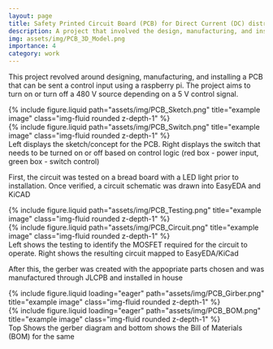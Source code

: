 ```yaml
---
layout: page
title: Safety Printed Circuit Board (PCB) for Direct Current (DC) distribution panel
description: A project that involved the design, manufacturing, and installation of a custom PCB
img: assets/img/PCB_3D_Model.png
importance: 4
category: work
---
```


This project revolved around designing, manufacturing, and installing a PCB that can be sent a control input using a raspberry pi. The project aims to turn on or turn off a 480 V source depending on a 5 V control signal. 

<div class="row justify-content-sm-center">
    <div class="col-sm-4 mt-3 mt-md-0">
        {% include figure.liquid path="assets/img/PCB_Sketch.png" title="example image" class="img-fluid rounded z-depth-1" %}
    </div>
    <div class="col-sm-8 mt-3 mt-md-0">
        {% include figure.liquid path="assets/img/PCB_Switch.png" title="example image" class="img-fluid rounded z-depth-1" %}
    </div>
</div>
<div class="caption">
    Left displays the sketch/concept for the PCB. Right displays the switch that needs to be turned on or off based on control logic (red box - power input, green box - switch control)
</div>

First, the circuit was tested on a bread board with a LED light prior to installation. Once verified, a circuit schematic was drawn into EasyEDA and KiCAD

<div class="row justify-content-sm-center">
    <div class="col-sm mt-3 mt-md-0">
        {% include figure.liquid path="assets/img/PCB_Testing.png" title="example image" class="img-fluid rounded z-depth-1" %}
    </div>
    <div class="col-sm mt-3 mt-md-0">
        {% include figure.liquid path="assets/img/PCB_Circuit.png" title="example image" class="img-fluid rounded z-depth-1" %}
    </div>
</div>
<div class="caption">
    Left shows the testing to identify the MOSFET required for the circuit to operate. Right shows the resulting circuit mapped to EasyEDA/KiCad
</div>

After this, the gerber was created with the appopriate parts chosen and was manufactured through JLCPB and installed in house

<div class="row">
    <div class="col-sm mt-3 mt-md-0">
        {% include figure.liquid loading="eager" path="assets/img/PCB_Girber.png" title="example image" class="img-fluid rounded z-depth-1" %}
    </div>
</div>
<div class="row">
    <div class="col-sm mt-3 mt-md-0">
        {% include figure.liquid loading="eager" path="assets/img/PCB_BOM.png" title="example image" class="img-fluid rounded z-depth-1" %}
    </div>
</div>
<div class="caption">
    Top Shows the gerber diagram and bottom shows the Bill of Materials (BOM) for the same
</div>






